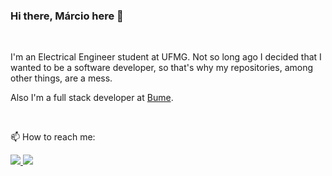 ### Hi there, Márcio here 👋

<br>

I'm an Electrical Engineer student at UFMG. Not so long ago I decided that I wanted to be a software developer, so that's why my repositories, among other things, are a mess.

Also I'm a full stack developer at [Bume](https://bume.com/).

<br>

📫 How to reach me: 

<a href="marciorasf@gmail.com">
    <img src="https://img.shields.io/badge/Gmail-D14836?style=for-the-badge&logo=gmail&logoColor=white" />    
  </a>
  
  <a href="https://www.linkedin.com/in/marciorasf/">
    <img src="https://img.shields.io/badge/LinkedIn-0077B5?style=for-the-badge&logo=linkedin&logoColor=white" />    
  </a>
<!--
**marciorasf/marciorasf** is a ✨ _special_ ✨ repository because its `README.md` (this file) appears on your GitHub profile.

Here are some ideas to get you started:

- 🔭 I’m currently working on ...
- 🌱 I’m currently learning ...
- 👯 I’m looking to collaborate on ...
- 🤔 I’m looking for help with ...
- 💬 Ask me about ...

- 😄 Pronouns: ...
- ⚡ Fun fact: ...
-->
